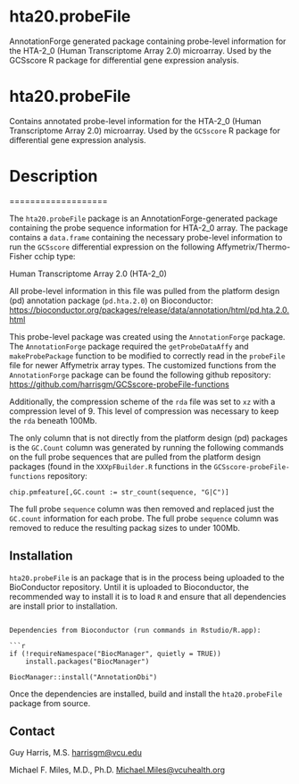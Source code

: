 # hta20.probeFile
AnnotationForge generated package containing probe-level information for the HTA-2_0 (Human Transcriptome Array 2.0) microarray.  Used by the GCSscore R package for differential gene expression analysis.

# hta20.probeFile
Contains annotated probe-level information for the HTA-2_0 (Human Transcriptome Array 2.0) microarray.  Used by the `GCSscore` R package for differential gene expression analysis.

# Description
===================

The `hta20.probeFile` package is an AnnotationForge-generated package containing the probe sequence information for HTA-2_0 array.  The package contains a `data.frame` containing the necessary probe-level information to run the `GCSscore` differential expression on the following Affymetrix/Thermo-Fisher cchip type:  

Human Transcriptome Array 2.0 (HTA-2_0)

All probe-level information in this file was pulled from the platform design (pd) annotation package (`pd.hta.2.0`) on Bioconductor: https://bioconductor.org/packages/release/data/annotation/html/pd.hta.2.0.html

This probe-level package was created using the `AnnotationForge` package.  The `AnnotationForge` package required the `getProbeDataAffy` and `makeProbePackage` function to be modified to correctly read in the `probeFile` file for newer Affymetrix array types.  The customized functions from the `AnnotationForge` package can be found the following github repository: https://github.com/harrisgm/GCSscore-probeFile-functions

Additionally, the compression scheme of the `rda` file was set to `xz` with a compression level of 9.  This level of compression was necessary to keep the `rda` beneath 100Mb.  

The only column that is not directly from the platform design (pd) packages is the `GC.Count` column was generated by running the following commands on the full probe sequences that are pulled from the platform design packages (found in the `XXXpFBuilder.R` functions in the `GCSscore-probeFile-functions` repository:

```
chip.pmfeature[,GC.count := str_count(sequence, "G|C")]
```

The full probe `sequence` column was then removed and replaced just the `GC.count` information for each probe.  The full probe `sequence` column was removed to reduce the resulting packag sizes to under 100Mb.

Installation
------------

`hta20.probeFile` is an package that is in the process being uploaded to the BioConductor repository. Until it is uploaded to Bioconductor, the recommended way to install it is to load `R` and ensure that all dependencies are install prior to installation.
```

Dependencies from Bioconductor (run commands in Rstudio/R.app):

```r
if (!requireNamespace("BiocManager", quietly = TRUE))
    install.packages("BiocManager")
    
BiocManager::install("AnnotationDbi")
```

Once the dependencies are installed, build and install the `hta20.probeFile` package from source.

Contact
-------

Guy Harris, M.S.
<harrisgm@vcu.edu>

Michael F. Miles, M.D., Ph.D.
<Michael.Miles@vcuhealth.org>

[1]: https://github.com/harrisgm/Sscore2
